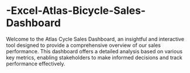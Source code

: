 # -Excel-Atlas-Bicycle-Sales-Dashboard
Welcome to the Atlas Cycle Sales Dashboard, an insightful and interactive tool designed to provide a comprehensive overview of our sales performance. This dashboard offers a detailed analysis based on various key metrics, enabling stakeholders to make informed decisions and track performance effectively.
